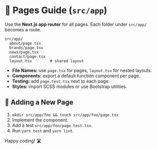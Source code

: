 # 📍 Pages Guide (`src/app`)

Use the **Next.js app router** for all pages. Each folder under `src/app/` becomes a route.

```
src/app/
  about/page.tsx
  brands/page.tsx
  news/page.tsx
  contact/page.tsx
  layout.tsx        # shared layout
```

- **File Names:** use `page.tsx` for pages, `layout.tsx` for nested layouts.
- **Components:** export a default function component per page.
- **Testing:** add `page.test.tsx` next to each page.
- **Styles:** import SCSS modules or use Bootstrap utilities.

## 🚦 Adding a New Page

1. `mkdir src/app/foo && touch src/app/foo/page.tsx`
2. Implement the component.
3. Add a test `src/app/foo/page.test.tsx`.
4. Run `yarn test` and `yarn lint`.

Happy coding! 🛣️
